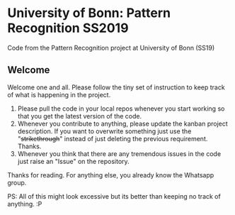 # University of Bonn: Pattern Recognition SS2019
Code from the Pattern Recognition project at University of Bonn (SS19)

## Welcome
Welcome one and all. Please follow the tiny set of instruction to keep track of what is happening in the project.

1. Please pull the code in your local repos whenever you start working so that you get the latest version of the code.
2. Whenever you contribute to anything, please update the kanban project description. If you want to overwrite something just use the "~~strikethrough~~" instead of just deleting the previous requirement. Thanks.
3. Whenever you think that there are any tremendous issues in the code just raise an "Issue" on the repository.

Thanks for reading. For anything else, you already know the Whatsapp group.

PS: All of this might look excessive but its better than keeping no track of anything. :P
